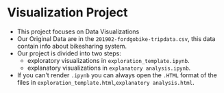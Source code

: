 # Visualization Project

* This project focuses on Data Visualizations
* Our Original Data are in the `201902-fordgobike-tripdata.csv`, this data contain info about bikesharing system.
* Our project is divided into two steps:
    * exploratory visualizations in `exploration_template.ipynb`.
    * explanatory visualizations in `explanatory analysis.ipynb`.
* If you can't render `.ipynb` you can always open the `.HTML` format of the files in `exploration_template.html`,`explanatory analysis.html`.